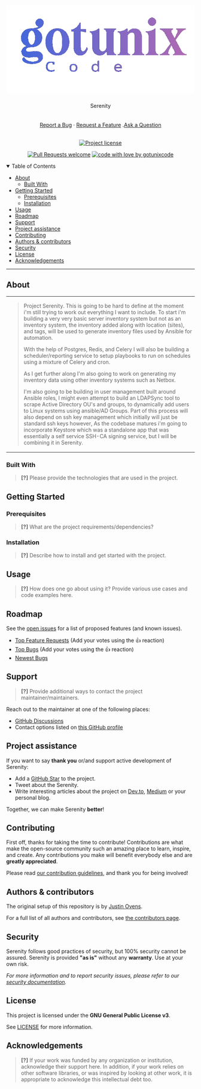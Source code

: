 <h1 align="center">
  <a href="https://github.com/gotunixcode/serenity">
    <!-- Please provide path to your logo here -->
    <img src="docs/images/logo.png" alt="Logo">
  </a>
</h1>

<div align="center">
  Serenity
  <br />
<!--  <a href="#about"><strong>Explore the screenshots »</strong></a> -->
  <br />
  <br />
  <a href="https://github.com/gotunixcode/serenity/issues/new?assignees=&labels=bug&template=01_BUG_REPORT.md&title=bug%3A+">Report a Bug</a>
  ·
  <a href="https://github.com/gotunixcode/serenity/issues/new?assignees=&labels=enhancement&template=02_FEATURE_REQUEST.md&title=feat%3A+">Request a Feature</a>
  .<a href="https://github.com/gotunixcode/serenity/discussions">Ask a Question</a>
</div>

<div align="center">
<br />

[![Project license](https://img.shields.io/github/license/gotunixcode/serenity.svg?style=flat-square)](LICENSE)

[![Pull Requests welcome](https://img.shields.io/badge/PRs-welcome-ff69b4.svg?style=flat-square)](https://github.com/gotunixcode/serenity/issues?q=is%3Aissue+is%3Aopen+label%3A%22help+wanted%22)
[![code with love by gotunixcode](https://img.shields.io/badge/%3C%2F%3E%20with%20%E2%99%A5%20by-gotunixcode-ff1414.svg?style=flat-square)](https://github.com/gotunixcode)

</div>

<details open="open">
<summary>Table of Contents</summary>

- [About](#about)
  - [Built With](#built-with)
- [Getting Started](#getting-started)
  - [Prerequisites](#prerequisites)
  - [Installation](#installation)
- [Usage](#usage)
- [Roadmap](#roadmap)
- [Support](#support)
- [Project assistance](#project-assistance)
- [Contributing](#contributing)
- [Authors & contributors](#authors--contributors)
- [Security](#security)
- [License](#license)
- [Acknowledgements](#acknowledgements)

</details>

---

## About

<table><tr><td>

> Project Serenity.  This is going to be hard to define at the moment i'm still trying to work out everything I want to include.
> To start i'm building a very very basic server inventory system but not as an inventory system, the inventory added along with
> location (sites), and tags, will be used to generate inventory files used by Ansible for automation. 
>
> With the help of Postgres, Redis, and Celery I will also be building a scheduler/reporting service to setup playbooks to run
> on schedules using a mixture of Celery and cron.
>
> As I get further along I'm also going to work on generating my inventory data using other inventory systems such as Netbox.
>
> I'm also going to be building in user management built around Ansible roles, I might even attempt to build an LDAPSync tool
> to scrape Active Directory OU's and groups, to dynamically add users to Linux systems using ansible/AD Groups.
> Part of this process will also depend on ssh key management which initially will just be standard ssh keys however,
> As the codebase matures i'm going to incorporate Keystore which was a standalone app that was essentially a
> self service SSH-CA signing service, but I will be combining it in Serenity.

<!--<details>
<summary>Screenshots</summary>
<br>

> **[?]**
> Please provide your screenshots here.

|                               Home Page                               |                               Login Page                               |
| :-------------------------------------------------------------------: | :--------------------------------------------------------------------: |
| <img src="docs/images/screenshot.png" title="Home Page" width="100%"> | <img src="docs/images/screenshot.png" title="Login Page" width="100%"> |

</details> -->

</td></tr></table>

### Built With

> **[?]**
> Please provide the technologies that are used in the project.

## Getting Started

### Prerequisites

> **[?]**
> What are the project requirements/dependencies?

### Installation

> **[?]**
> Describe how to install and get started with the project.

## Usage

> **[?]**
> How does one go about using it?
> Provide various use cases and code examples here.

## Roadmap

See the [open issues](https://github.com/gotunixcode/serenity/issues) for a list of proposed features (and known issues).

- [Top Feature Requests](https://github.com/gotunixcode/serenity/issues?q=label%3Aenhancement+is%3Aopen+sort%3Areactions-%2B1-desc) (Add your votes using the 👍 reaction)
- [Top Bugs](https://github.com/gotunixcode/serenity/issues?q=is%3Aissue+is%3Aopen+label%3Abug+sort%3Areactions-%2B1-desc) (Add your votes using the 👍 reaction)
- [Newest Bugs](https://github.com/gotunixcode/serenity/issues?q=is%3Aopen+is%3Aissue+label%3Abug)

## Support

> **[?]**
> Provide additional ways to contact the project maintainer/maintainers.

Reach out to the maintainer at one of the following places:

- [GitHub Discussions](https://github.com/gotunixcode/serenity/discussions)
- Contact options listed on [this GitHub profile](https://github.com/gotunixcode)

## Project assistance

If you want to say **thank you** or/and support active development of Serenity:

- Add a [GitHub Star](https://github.com/gotunixcode/serenity) to the project.
- Tweet about the Serenity.
- Write interesting articles about the project on [Dev.to](https://dev.to/), [Medium](https://medium.com/) or your personal blog.

Together, we can make Serenity **better**!

## Contributing

First off, thanks for taking the time to contribute! Contributions are what make the open-source community such an amazing place to learn, inspire, and create. Any contributions you make will benefit everybody else and are **greatly appreciated**.


Please read [our contribution guidelines](docs/CONTRIBUTING.md), and thank you for being involved!

## Authors & contributors

The original setup of this repository is by [Justin Ovens](https://github.com/gotunixcode).

For a full list of all authors and contributors, see [the contributors page](https://github.com/gotunixcode/serenity/contributors).

## Security

Serenity follows good practices of security, but 100% security cannot be assured.
Serenity is provided **"as is"** without any **warranty**. Use at your own risk.

_For more information and to report security issues, please refer to our [security documentation](docs/SECURITY.md)._

## License

This project is licensed under the **GNU General Public License v3**.

See [LICENSE](LICENSE) for more information.

## Acknowledgements

> **[?]**
> If your work was funded by any organization or institution, acknowledge their support here.
> In addition, if your work relies on other software libraries, or was inspired by looking at other work, it is appropriate to acknowledge this intellectual debt too.
